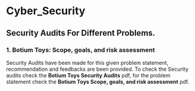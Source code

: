 # Cyber_Security
## Security Audits For Different Problems.
### 1. Botium Toys: Scope, goals, and risk assessment
Security Audits have been made for this given problem statement, recommendation and feedbacks are been provided. To check the Security audits check the **Botium Toys Security Audits** pdf, for the problem statement check the **Botium Toys Scope, goals, and risk assessment** pdf.

